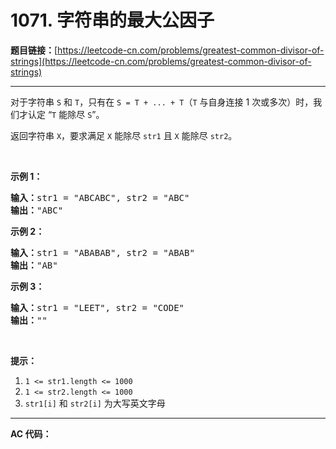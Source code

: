 # 1071. 字符串的最大公因子

**题目链接：**[https://leetcode-cn.com/problems/greatest-common-divisor-of-strings](https://leetcode-cn.com/problems/greatest-common-divisor-of-strings)

---

<div class="content__1Y2H">
 <div class="notranslate">
  <p>对于字符串&nbsp;<code>S</code> 和&nbsp;<code>T</code>，只有在 <code>S = T + ... + T</code>（<code>T</code>&nbsp;与自身连接 1 次或多次）时，我们才认定&nbsp;“<code>T</code> 能除尽 <code>S</code>”。</p> 
  <p>返回字符串&nbsp;<code>X</code>，要求满足&nbsp;<code>X</code> 能除尽 <code>str1</code> 且&nbsp;<code>X</code> 能除尽 <code>str2</code>。</p> 
  <p>&nbsp;</p> 
  <p><strong>示例 1：</strong></p> 
  <pre class="language-text"><strong>输入：</strong>str1 = "ABCABC", str2 = "ABC"
<strong>输出：</strong>"ABC"
</pre> 
  <p><strong>示例 2：</strong></p> 
  <pre class="language-text"><strong>输入：</strong>str1 = "ABABAB", str2 = "ABAB"
<strong>输出：</strong>"AB"
</pre> 
  <p><strong>示例 3：</strong></p> 
  <pre class="language-text"><strong>输入：</strong>str1 = "LEET", str2 = "CODE"
<strong>输出：</strong>""
</pre> 
  <p>&nbsp;</p> 
  <p><strong>提示：</strong></p> 
  <ol> 
   <li><code>1 &lt;= str1.length &lt;= 1000</code></li> 
   <li><code>1 &lt;= str2.length &lt;= 1000</code></li> 
   <li><code>str1[i]</code> 和&nbsp;<code>str2[i]</code> 为大写英文字母</li> 
  </ol> 
 </div>
</div>

---

**AC 代码：**

```java

```